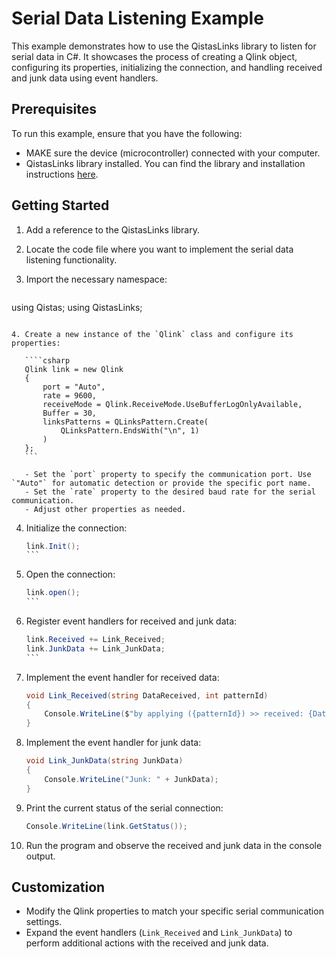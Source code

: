 # Serial Data Listening Example

This example demonstrates how to use the QistasLinks library to listen for serial data in C#. It showcases the process of creating a Qlink object, configuring its properties, initializing the connection, and handling received and junk data using event handlers.

## Prerequisites

To run this example, ensure that you have the following:
- MAKE sure the device (microcontroller) connected with your computer.
- QistasLinks library installed. You can find the library and installation instructions [here](https://github.com/khaledHamidi/QistasLinks).

## Getting Started

1. Add a reference to the QistasLinks library.

2. Locate the code file where you want to implement the serial data listening functionality.

3. Import the necessary namespace:
   ```csharp
 using Qistas;
 using QistasLinks;

````

4. Create a new instance of the `Qlink` class and configure its properties:

   ````csharp
   Qlink link = new Qlink
   {
       port = "Auto",
       rate = 9600,
       receiveMode = Qlink.ReceiveMode.UseBufferLogOnlyAvailable,
       Buffer = 30,
       linksPatterns = QLinksPattern.Create(
           QLinksPattern.EndsWith("\n", 1)
       )
   };
   ```

   - Set the `port` property to specify the communication port. Use `"Auto"` for automatic detection or provide the specific port name.
   - Set the `rate` property to the desired baud rate for the serial communication.
   - Adjust other properties as needed.

   ````

4. Initialize the connection:

   ````csharp
   link.Init();
   ```

   ````

5. Open the connection:

   ````csharp
   link.open();
   ```

   ````

6. Register event handlers for received and junk data:

   ````csharp
   link.Received += Link_Received;
   link.JunkData += Link_JunkData;
   ```

   ````

7. Implement the event handler for received data:

   ```csharp
   void Link_Received(string DataReceived, int patternId)
   {
       Console.WriteLine($"by applying ({patternId}) >> received: {DataReceived}");
   }
   ```

8. Implement the event handler for junk data:

   ```csharp
   void Link_JunkData(string JunkData)
   {
       Console.WriteLine("Junk: " + JunkData);
   }
   ```

9. Print the current status of the serial connection:

   ```csharp
   Console.WriteLine(link.GetStatus());
   ```

10. Run the program and observe the received and junk data in the console output.

## Customization

- Modify the Qlink properties to match your specific serial communication settings.
- Expand the event handlers (`Link_Received` and `Link_JunkData`) to perform additional actions with the received and junk data.

```

